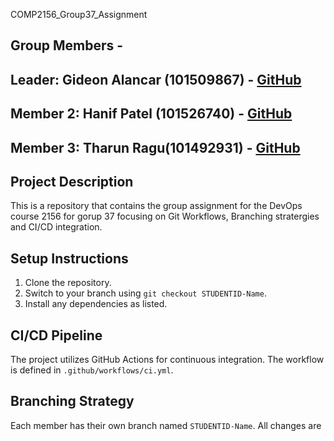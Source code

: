 COMP2156_Group37_Assignment 
## Group Members -
## **Leader:** Gideon Alancar (101509867) - [GitHub](https://github.com/authenthicc93)
## **Member 2:** Hanif Patel (101526740) - [GitHub](https://github.com/HHPtg) 
## **Member 3:** Tharun Ragu(101492931) - [GitHub](https://github.com/tharun1104-ragu) 
## Project Description 
This is a repository that contains the group assignment for the DevOps course 2156 for gorup 37
focusing on Git Workflows, Branching stratergies and CI/CD integration. 
## Setup Instructions 
1. Clone the repository. 
2. Switch to your branch using `git checkout STUDENTID-Name`. 
3. Install any dependencies as listed. 
## CI/CD Pipeline 
The project utilizes GitHub Actions for continuous integration. The workflow is defined 
in `.github/workflows/ci.yml`. 
## Branching Strategy 
Each member has their own branch named `STUDENTID-Name`. All changes are 




